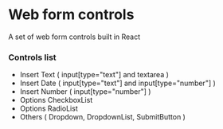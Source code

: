 # Web form controls
A set of web form controls built in React

### Controls list

- Insert Text ( input[type="text"] and textarea )
- Insert Date ( input[type="text"] and input[type="number"] )
- Insert Number ( input[type="number"] )
- Options CheckboxList
- Options RadioList
- Others ( Dropdown, DropdownList, SubmitButton )
